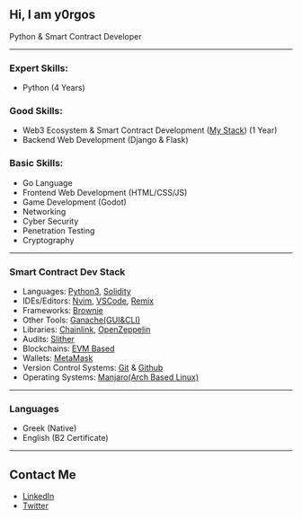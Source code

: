 ## Hi, I am y0rgos
Python & Smart Contract Developer<br />

---

### Expert Skills:
- Python (4 Years)
### Good Skills:
- Web3 Ecosystem & Smart Contract Development ([My Stack](#smart-contract-dev-stack)) (1 Year)
- Backend Web Development (Django & Flask)

### Basic Skills:
- Go Language
- Frontend Web Development (HTML/CSS/JS)
- Game Development (Godot)
- Networking
- Cyber Security
- Penetration Testing
- Cryptography

---

### Smart Contract Dev Stack
- Languages: [Python3](https://www.python.org/), [Solidity](https://github.com/ethereum/solidity)
- IDEs/Editors: [Nvim](https://neovim.io/), [VSCode](https://code.visualstudio.com/), [Remix](https://remix-project.org/)
- Frameworks: [Brownie](https://github.com/eth-brownie/brownie)
- Other Tools: [Ganache(GUI&CLI)](https://trufflesuite.com/ganache/)
- Libraries: [Chainlink](https://chain.link/), [OpenZeppelin](https://www.openzeppelin.com/)
- Audits: [Slither](https://github.com/crytic/slither)
- Blockchains: [EVM Based](https://ethereum.org/en/developers/docs/evm/)
- Wallets: [MetaMask](https://metamask.io/)
- Version Control Systems: [Git](https://git-scm.com/) & [Github](https://github.com/)
- Operating Systems: [Manjaro(Arch Based Linux)](https://manjaro.org/)

---

### Languages
  - Greek (Native)
  - English (B2 Certificate)

---

## Contact Me
 - [LinkedIn](https://www.linkedin.com/in/y0rgos/)
 - [Twitter](https://twitter.com/y0rgo5)
